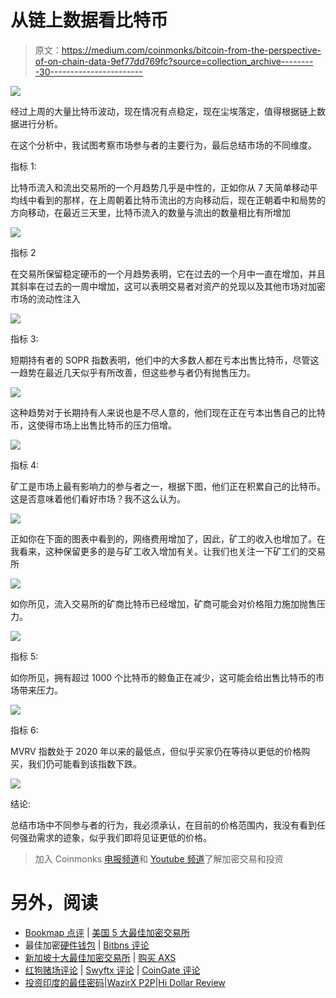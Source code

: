 # 从链上数据看比特币

> 原文：<https://medium.com/coinmonks/bitcoin-from-the-perspective-of-on-chain-data-9ef77dd769fc?source=collection_archive---------30----------------------->

![](img/13d801bd927369c6938b517bad2e6df0.png)

经过上周的大量比特币波动，现在情况有点稳定，现在尘埃落定，值得根据链上数据进行分析。

在这个分析中，我试图考察市场参与者的主要行为，最后总结市场的不同维度。

指标 1:

比特币流入和流出交易所的一个月趋势几乎是中性的，正如你从 7 天简单移动平均线中看到的那样，在上周朝着比特币流出的方向移动后，现在正朝着中和局势的方向移动，在最近三天里，比特币流入的数量与流出的数量相比有所增加

![](img/aa613fdc8bae89c020fc8bf1ff62756e.png)

指标 2

在交易所保留稳定硬币的一个月趋势表明，它在过去的一个月中一直在增加，并且其斜率在过去的一周中增加，这可以表明交易者对资产的兑现以及其他市场对加密市场的流动性注入

![](img/d6542763fb684029e8888180976dca23.png)

指标 3:

短期持有者的 SOPR 指数表明，他们中的大多数人都在亏本出售比特币，尽管这一趋势在最近几天似乎有所改善，但这些参与者仍有抛售压力。

![](img/1146bff25c8ef810fb7ff0b176c66960.png)

这种趋势对于长期持有人来说也是不尽人意的，他们现在正在亏本出售自己的比特币，这使得市场上出售比特币的压力倍增。

![](img/e275bedb862b658cc099e28504bfbb04.png)

指标 4:

矿工是市场上最有影响力的参与者之一，根据下图，他们正在积累自己的比特币。这是否意味着他们看好市场？我不这么认为。

![](img/bfe89679e8f0957468642e477161b49a.png)

正如你在下面的图表中看到的，网络费用增加了，因此，矿工的收入也增加了。在我看来，这种保留更多的是与矿工收入增加有关。让我们也关注一下矿工们的交易所

![](img/2c9ea29c467dd1f8e157c1ee8f59c2be.png)

如你所见，流入交易所的矿商比特币已经增加，矿商可能会对价格阻力施加抛售压力。

![](img/1b0e0863565d5a7ade7e49cc293b33cf.png)

指标 5:

如你所见，拥有超过 1000 个比特币的鲸鱼正在减少，这可能会给出售比特币的市场带来压力。

![](img/c71b83db434af8505aa3574f41b7df73.png)

指标 6:

MVRV 指数处于 2020 年以来的最低点，但似乎买家仍在等待以更低的价格购买，我们仍可能看到该指数下跌。

![](img/aa48c1c63b1644874f7b27565e08e3b2.png)

结论:

总结市场中不同参与者的行为，我必须承认，在目前的价格范围内，我没有看到任何强劲需求的迹象，似乎我们即将见证更低的价格。

> 加入 Coinmonks [电报频道](https://t.me/coincodecap)和 [Youtube 频道](https://www.youtube.com/c/coinmonks/videos)了解加密交易和投资

# 另外，阅读

*   [Bookmap 点评](https://coincodecap.com/bookmap-review-2021-best-trading-software) | [美国 5 大最佳加密交易所](https://coincodecap.com/crypto-exchange-usa)
*   最佳加密[硬件钱包](/coinmonks/hardware-wallets-dfa1211730c6) | [Bitbns 评论](/coinmonks/bitbns-review-38256a07e161)
*   [新加坡十大最佳加密交易所](https://coincodecap.com/crypto-exchange-in-singapore) | [购买 AXS](https://coincodecap.com/buy-axs-token)
*   [红狗赌场评论](https://coincodecap.com/red-dog-casino-review) | [Swyftx 评论](https://coincodecap.com/swyftx-review) | [CoinGate 评论](https://coincodecap.com/coingate-review)
*   [投资印度的最佳密码](https://coincodecap.com/best-crypto-to-invest-in-india-in-2021)|[WazirX P2P](https://coincodecap.com/wazirx-p2p)|[Hi Dollar Review](https://coincodecap.com/hi-dollar-review)